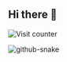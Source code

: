 ## Hi there 👋

![Visit counter](https://visitor-badge.laobi.icu/badge?page_id=frankli-dev)

<picture>
  <source media="(prefers-color-scheme: dark)" srcset="https://raw.githubusercontent.com/frankli-dev/frankli-dev/output/github-snake-dark.svg" />
  <source media="(prefers-color-scheme: light)" srcset="https://raw.githubusercontent.com/frankli-dev/frankli-dev/output/github-snake.svg" />
  <img alt="github-snake" src="https://raw.githubusercontent.com/frankli-dev/frankli-dev/output/github-snake.svg" />
</picture>

<!--
**frankli-dev/frankli-dev** is a ✨ _special_ ✨ repository because its `README.md` (this file) appears on your GitHub profile.

Here are some ideas to get you started:

- 🔭 I’m currently working on ...
- 🌱 I’m currently learning ...
- 👯 I’m looking to collaborate on ...
- 🤔 I’m looking for help with ...
- 💬 Ask me about ...
- 📫 How to reach me: ...
- 😄 Pronouns: ...
- ⚡ Fun fact: ...
-->
